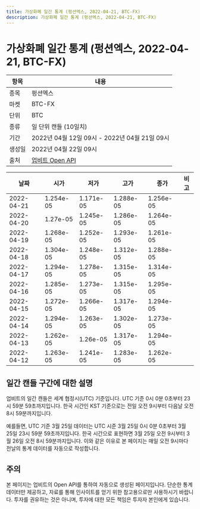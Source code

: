 ```yaml
---
title: 가상화폐 일간 통계 (펑션엑스, 2022-04-21, BTC-FX)
description: 가상화폐 일간 통계 (펑션엑스, 2022-04-21, BTC-FX)
---
```



가상화폐 일간 통계 (펑션엑스, 2022-04-21, BTC-FX)
===

|항목|내용|
|--|--|
|종목|펑션엑스|
|마켓|BTC-FX|
|단위|BTC|
|종류|일 단위 캔들 (10일치)|
|기간|2022년 04월 12일 09시 - 2022년 04월 21일 09시|
|생성일|2022년 04월 22일 09시|
|출처|[업비트 Open API](https://docs.upbit.com)|


|날짜|시가|저가|고가|종가|비고|
|--|--|--|--|--|--|
|2022-04-21|1.254e-05|1.171e-05|1.288e-05|1.256e-05|    |
|2022-04-20|1.27e-05|1.245e-05|1.286e-05|1.264e-05|    |
|2022-04-19|1.268e-05|1.252e-05|1.293e-05|1.261e-05|    |
|2022-04-18|1.304e-05|1.248e-05|1.312e-05|1.288e-05|    |
|2022-04-17|1.294e-05|1.278e-05|1.315e-05|1.314e-05|    |
|2022-04-16|1.285e-05|1.273e-05|1.315e-05|1.295e-05|    |
|2022-04-15|1.272e-05|1.266e-05|1.317e-05|1.294e-05|    |
|2022-04-14|1.294e-05|1.263e-05|1.302e-05|1.273e-05|    |
|2022-04-13|1.262e-05|1.26e-05|1.317e-05|1.294e-05|    |
|2022-04-12|1.263e-05|1.241e-05|1.283e-05|1.262e-05|    |


일간 캔들 구간에 대한 설명
---


업비트의 일간 캔들은 세계 협정시(UTC) 기준입니다. 
UTC 기준 0시 0분 0초부터 23시 59분 59초까지입니다. 
한국 시간인 KST 기준으로는 전일 오전 9시부터 다음날 오전 8시 59분까지입니다. 


예를들면, UTC 기준 3월 25일 데이터는 UTC 시준 3월 25일 0시 0분 0초부터 3월 25일 23시 59분 59초까지입니다. 
한국 시간으로 표현하면 3월 25일 오전 9시부터 3월 26일 오전 8시 59분까지입니다. 
이와 같은 이유로 본 페이지는 매일 오전 9시마다 전날의 통계 데이터를 자동으로 작성합니다. 


주의
---


본 페이지는 업비트의 Open API를 통하여 자동으로 생성된 페이지입니다. 
단순한 통계 데이터만 제공하고, 자료를 통해 인사이트를 얻기 위한 참고용으로만 사용하시기 바랍니다. 
투자를 권유하는 것은 아니며, 투자에 대한 모든 책임은 투자자 본인에게 있습니다. 
